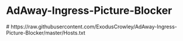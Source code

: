 # AdAway-Ingress-Picture-Blocker
<p/>
# https://raw.githubusercontent.com/ExodusCrowley/AdAway-Ingress-Picture-Blocker/master/Hosts.txt

